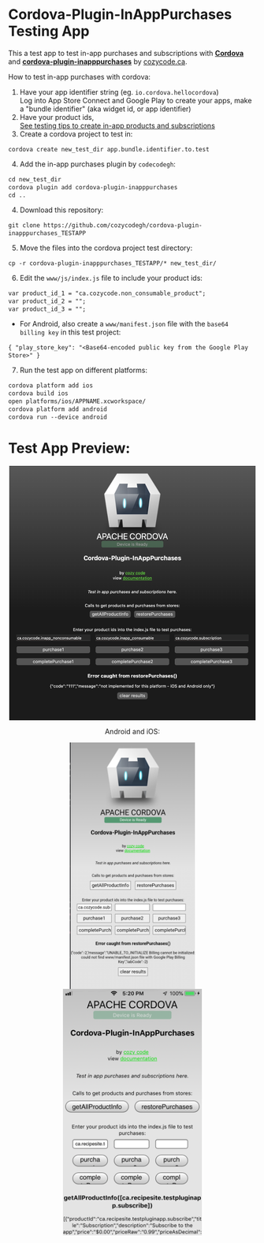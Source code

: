 # Cordova-Plugin-InAppPurchases Testing App

This a test app to test in-app purchases and subscriptions with [**Cordova**](https://cordova.apache.org/) and [**cordova-plugin-inapppurchases**](https://github.com/cozycodegh/cordova-plugin-inapppurchases#Cordova-Plugin-InAppPurchases) by [cozycode.ca](cozycode.ca).

How to test in-app purchases with cordova:
1. Have your app identifier string (eg. `io.cordova.hellocordova`) <br/>
    Log into App Store Connect and Google Play to create your apps, make a "bundle identifier" (aka widget id, or app identifier)
2. Have your product ids, <br/>
    [See testing tips to create in-app products and subscriptions](https://github.com/cozycodegh/cordova-plugin-inapppurchases#testing-tips)
3. Create a cordova project to test in:
```
cordova create new_test_dir app.bundle.identifier.to.test
```
4. Add the in-app purchases plugin by `codecodegh`:
```
cd new_test_dir
cordova plugin add cordova-plugin-inapppurchases
cd ..
```
4. Download this repository:
```
git clone https://github.com/cozycodegh/cordova-plugin-inapppurchases_TESTAPP
```
5. Move the files into the cordova project test directory:
```
cp -r cordova-plugin-inapppurchases_TESTAPP/* new_test_dir/
```
6. Edit the `www/js/index.js` file to include your product ids:
```
var product_id_1 = "ca.cozycode.non_consumable_product";
var product_id_2 = "";
var product_id_3 = "";
```
  * For Android, also create a `www/manifest.json` file with the `base64 billing key` in this test project:
```
{ "play_store_key": "<Base64-encoded public key from the Google Play Store>" }
```
7. Run the test app on different platforms:
```
cordova platform add ios
cordova build ios
open platforms/ios/APPNAME.xcworkspace/
cordova platform add android
cordova run --device android
```

# Test App Preview:

<p align="center">
<img src="docs/browser_test.png" alt="" width="500" align="center" />
</p>
<p align="center">
Android and iOS:
</p>
<p align="center">
<img src="docs/android_test.png" alt="" height="500" align="center" />
<img src="docs/ios_test.png" alt="" height="500" align="center" />
</p>



